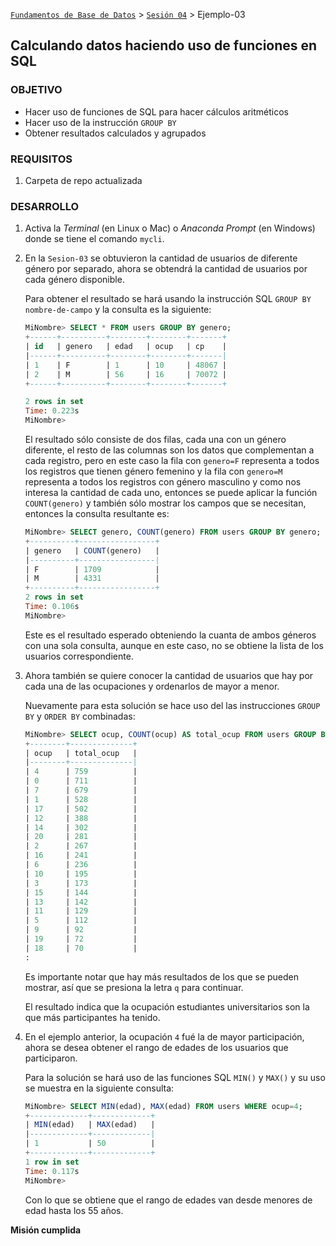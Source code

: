 [`Fundamentos de Base de Datos`](../../Readme.md) > [`Sesión 04`](../Readme.md) > Ejemplo-03
## Calculando datos haciendo uso de funciones en SQL

### OBJETIVO
- Hacer uso de funciones de SQL para hacer cálculos aritméticos
- Hacer uso de la instrucción `GROUP BY`
- Obtener resultados calculados y agrupados

### REQUISITOS
1. Carpeta de repo actualizada

### DESARROLLO
1. Activa la _Terminal_ (en Linux o Mac) o _Anaconda Prompt_ (en Windows) donde se tiene el comando `mycli`.

1. En la `Sesion-03` se obtuvieron la cantidad de usuarios de diferente género por separado, ahora se obtendrá la cantidad de usuarios por cada género disponible.

   Para obtener el resultado se hará usando la instrucción SQL `GROUP BY nombre-de-campo` y la consulta es la siguiente:
   ```sql
   MiNombre> SELECT * FROM users GROUP BY genero;
   +------+----------+--------+--------+-------+
   | id   | genero   | edad   | ocup   | cp    |
   |------+----------+--------+--------+-------|
   | 1    | F        | 1      | 10     | 48067 |
   | 2    | M        | 56     | 16     | 70072 |
   +------+----------+--------+--------+-------+

   2 rows in set
   Time: 0.223s
   MiNombre>  
   ```
   El resultado sólo consiste de dos filas, cada una con un género diferente, el resto de las columnas son los datos que complementan a cada registro, pero en este caso la fila con `genero=F` representa a todos los registros que tienen género femenino y la fila con `genero=M` representa a todos los registros con género masculino y como nos interesa la cantidad de cada uno, entonces se puede aplicar la función `COUNT(genero)` y también sólo mostrar los campos que se necesitan, entonces la consulta resultante es:
   ```sql
   MiNombre> SELECT genero, COUNT(genero) FROM users GROUP BY genero;              
   +----------+-----------------+
   | genero   | COUNT(genero)   |
   |----------+-----------------|
   | F        | 1709            |
   | M        | 4331            |
   +----------+-----------------+
   2 rows in set
   Time: 0.106s
   MiNombre>  
   ```
   Este es el resultado esperado obteniendo la cuanta de ambos géneros con una sola consulta, aunque en este caso, no se obtiene la lista de los usuarios correspondiente.

1. Ahora también se quiere conocer la cantidad de usuarios que hay por cada una de las ocupaciones y ordenarlos de mayor a menor.

   Nuevamente para esta solución se hace uso del las instrucciones `GROUP BY` y `ORDER BY` combinadas:
   ```sql
   MiNombre> SELECT ocup, COUNT(ocup) AS total_ocup FROM users GROUP BY ocup ORDER BY total_ocup DESC;
   +--------+--------------+
   | ocup   | total_ocup   |
   |--------+--------------|
   | 4      | 759          |
   | 0      | 711          |
   | 7      | 679          |
   | 1      | 528          |
   | 17     | 502          |
   | 12     | 388          |
   | 14     | 302          |
   | 20     | 281          |
   | 2      | 267          |
   | 16     | 241          |
   | 6      | 236          |
   | 10     | 195          |
   | 3      | 173          |
   | 15     | 144          |
   | 13     | 142          |
   | 11     | 129          |
   | 5      | 112          |
   | 9      | 92           |
   | 19     | 72           |
   | 18     | 70           |
   :
   ```
   Es importante notar que hay más resultados de los que se pueden mostrar, así que se presiona la letra `q` para continuar.

   El resultado indica que la ocupación estudiantes universitarios son la que más participantes ha tenido.

1. En el ejemplo anterior, la ocupación `4` fué la de mayor participación, ahora se desea obtener el rango de edades de los usuarios que participaron.

   Para la solución se hará uso de las funciones SQL `MIN()` y `MAX()` y su uso se muestra en la siguiente consulta:
   ```sql
   MiNombre> SELECT MIN(edad), MAX(edad) FROM users WHERE ocup=4;
   +-------------+-------------+
   | MIN(edad)   | MAX(edad)   |
   |-------------+-------------|
   | 1           | 50          |
   +-------------+-------------+
   1 row in set
   Time: 0.117s
   MiNombre>  
   ```
   Con lo que se obtiene que el rango de edades van desde menores de edad hasta los 55 años.

__Misión cumplida__
